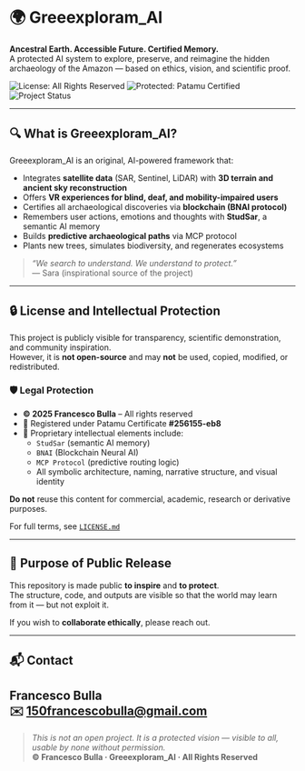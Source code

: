 # 🌍 Greeexploram_AI

**Ancestral Earth. Accessible Future. Certified Memory.**  
A protected AI system to explore, preserve, and reimagine the hidden archaeology of the Amazon — based on ethics, vision, and scientific proof.

![License: All Rights Reserved](https://img.shields.io/badge/license-All%20Rights%20Reserved-red)
![Protected: Patamu Certified](https://img.shields.io/badge/protected-Patamu%20%23256155--eb8-blue)
![Project Status](https://img.shields.io/badge/status-Public%20%7C%20Proprietary-yellow)

---

## 🔍 What is Greeexploram_AI?

Greeexploram_AI is an original, AI-powered framework that:

- Integrates **satellite data** (SAR, Sentinel, LiDAR) with **3D terrain and ancient sky reconstruction**
- Offers **VR experiences for blind, deaf, and mobility-impaired users**
- Certifies all archaeological discoveries via **blockchain (BNAI protocol)**
- Remembers user actions, emotions and thoughts with **StudSar**, a semantic AI memory
- Builds **predictive archaeological paths** via MCP protocol
- Plants new trees, simulates biodiversity, and regenerates ecosystems

> *“We search to understand. We understand to protect.”*  
> — Sara (inspirational source of the project)

---

## 🔒 License and Intellectual Protection

This project is publicly visible for transparency, scientific demonstration, and community inspiration.  
However, it is **not open-source** and may **not** be used, copied, modified, or redistributed.

### 🛡️ Legal Protection

- **© 2025 Francesco Bulla** – All rights reserved  
- 📜 Registered under Patamu Certificate **#256155-eb8**  
- 🧠 Proprietary intellectual elements include:
  - `StudSar` (semantic AI memory)
  - `BNAI` (Blockchain Neural AI)
  - `MCP Protocol` (predictive routing logic)
  - All symbolic architecture, naming, narrative structure, and visual identity

**Do not** reuse this content for commercial, academic, research or derivative purposes.

For full terms, see [`LICENSE.md`](./LICENSE.md)

---

## 🧭 Purpose of Public Release

This repository is made public **to inspire** and **to protect**.  
The structure, code, and outputs are visible so that the world may learn from it — but not exploit it.

If you wish to **collaborate ethically**, please reach out.

---

## 📬 Contact

**Francesco Bulla**  
✉️ 150francescobulla@gmail.com   
---

> *This is not an open project. It is a protected vision — visible to all, usable by none without permission.*  
> **© Francesco Bulla · Greeexploram_AI · All Rights Reserved**
